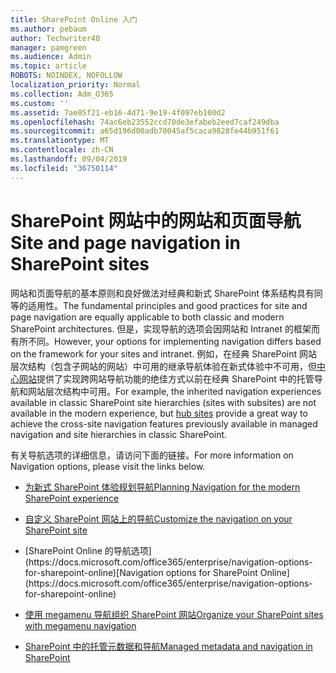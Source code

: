 ```yaml
---
title: SharePoint Online 入门
ms.author: pebaum
author: Techwriter40
manager: pamgreen
ms.audience: Admin
ms.topic: article
ROBOTS: NOINDEX, NOFOLLOW
localization_priority: Normal
ms.collection: Adm_O365
ms.custom: ''
ms.assetid: 7ae05f21-eb16-4d71-9e19-4f097eb100d2
ms.openlocfilehash: 74ac6eb23552ccd70de3efabeb2eed7caf249dba
ms.sourcegitcommit: a65d196d00adb70045af5caca9828fe44b951f61
ms.translationtype: MT
ms.contentlocale: zh-CN
ms.lasthandoff: 09/04/2019
ms.locfileid: "36750114"
---
```

# <a name="site-and-page-navigation-in-sharepoint-sites"></a><span data-ttu-id="020a3-102">SharePoint 网站中的网站和页面导航</span><span class="sxs-lookup"><span data-stu-id="020a3-102">Site and page navigation in SharePoint sites</span></span>

<span data-ttu-id="020a3-103">网站和页面导航的基本原则和良好做法对经典和新式 SharePoint 体系结构具有同等的适用性。</span><span class="sxs-lookup"><span data-stu-id="020a3-103">The fundamental principles and good practices for site and page navigation are equally applicable to both classic and modern SharePoint architectures.</span></span> <span data-ttu-id="020a3-104">但是，实现导航的选项会因网站和 Intranet 的框架而有所不同。</span><span class="sxs-lookup"><span data-stu-id="020a3-104">However, your options for implementing navigation differs based on the framework for your sites and intranet.</span></span> <span data-ttu-id="020a3-105">例如，在经典 SharePoint 网站层次结构（包含子网站的网站）中可用的继承导航体验在新式体验中不可用，但[中心网站](https://support.office.com/article/fe26ae84-14b7-45b6-a6d1-948b3966427f)提供了实现跨网站导航功能的绝佳方式以前在经典 SharePoint 中的托管导航和网站层次结构中可用。</span><span class="sxs-lookup"><span data-stu-id="020a3-105">For example, the inherited navigation experiences available in classic SharePoint site hierarchies (sites with subsites) are not available in the modern experience, but [hub sites](https://support.office.com/article/fe26ae84-14b7-45b6-a6d1-948b3966427f) provide a great way to achieve the cross-site navigation features previously available in managed navigation and site hierarchies in classic SharePoint.</span></span>

 <span data-ttu-id="020a3-106">有关导航选项的详细信息，请访问下面的链接。</span><span class="sxs-lookup"><span data-stu-id="020a3-106">For more information on Navigation options, please visit the links below.</span></span>

 - [<span data-ttu-id="020a3-107">为新式 SharePoint 体验规划导航</span><span class="sxs-lookup"><span data-stu-id="020a3-107">Planning Navigation for the modern SharePoint experience</span></span>](https://docs.microsoft.com/sharepoint/plan-navigation-modern-experience)

- [<span data-ttu-id="020a3-108">自定义 SharePoint 网站上的导航</span><span class="sxs-lookup"><span data-stu-id="020a3-108">Customize the navigation on your SharePoint site</span></span>](https://support.office.com/article/customize-the-navigation-on-your-sharepoint-site-3cd61ae7-a9ed-4e1e-bf6d-4655f0bf25ca)

- <span data-ttu-id="020a3-109">
  [SharePoint Online 的导航选项](https://docs.microsoft.com/office365/enterprise/navigation-options-for-sharepoint-online)</span><span class="sxs-lookup"><span data-stu-id="020a3-109">[Navigation options for SharePoint Online](https://docs.microsoft.com/office365/enterprise/navigation-options-for-sharepoint-online)</span></span>
 
- [<span data-ttu-id="020a3-110">使用 megamenu 导航组织 SharePoint 网站</span><span class="sxs-lookup"><span data-stu-id="020a3-110">Organize your SharePoint sites with megamenu navigation</span></span>](https://techcommunity.microsoft.com/t5/Microsoft-SharePoint-Blog/Organize-your-SharePoint-sites-with-megamenu-navigation-and-new/ba-p/328068)

- [<span data-ttu-id="020a3-111">SharePoint 中的托管元数据和导航</span><span class="sxs-lookup"><span data-stu-id="020a3-111">Managed metadata and navigation in SharePoint</span></span>](https://docs.microsoft.com/sharepoint/dev/general-development/managed-metadata-and-navigation-in-sharepoint)


